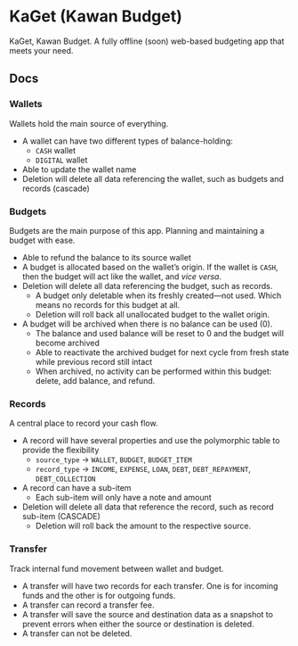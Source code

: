 # KaGet (Kawan Budget)

KaGet, Kawan Budget. A fully offline (soon) web-based budgeting app that meets your need.

## Docs

### Wallets

Wallets hold the main source of everything.

- A wallet can have two different types of balance-holding:
  - `CASH` wallet
  - `DIGITAL` wallet
- Able to update the wallet name
- Deletion will delete all data referencing the wallet, such as budgets and records (cascade)

### Budgets

Budgets are the main purpose of this app. Planning and maintaining a budget with ease.

- Able to refund the balance to its source wallet
- A budget is allocated based on the wallet’s origin. If the wallet is `CASH`, then the budget will act like the wallet, and _vice versa_.
- Deletion will delete all data referencing the budget, such as records.
  - A budget only deletable when its freshly created—not used. Which means no records for this budget at all.
  - Deletion will roll back all unallocated budget to the wallet origin.
- A budget will be archived when there is no balance can be used (0).
  - The balance and used balance will be reset to 0 and the budget will become archived
  - Able to reactivate the archived budget for next cycle from fresh state while previous record still intact
  - When archived, no activity can be performed within this budget: delete, add balance, and refund.

### Records

A central place to record your cash flow.

- A record will have several properties and use the polymorphic table to provide the flexibility
  - `source_type` → `WALLET`, `BUDGET`, `BUDGET_ITEM`
  - `record_type` → `INCOME`, `EXPENSE`, `LOAN`, `DEBT`, `DEBT_REPAYMENT`, `DEBT_COLLECTION`
- A record can have a sub-item
  - Each sub-item will only have a note and amount
- Deletion will delete all data that reference the record, such as record sub-item (CASCADE)
  - Deletion will roll back the amount to the respective source.

### Transfer

Track internal fund movement between wallet and budget.

- A transfer will have two records for each transfer. One is for incoming funds and the other is for outgoing funds.
- A transfer can record a transfer fee.
- A transfer will save the source and destination data as a snapshot to prevent errors when either the source or destination is deleted.
- A transfer can not be deleted.

